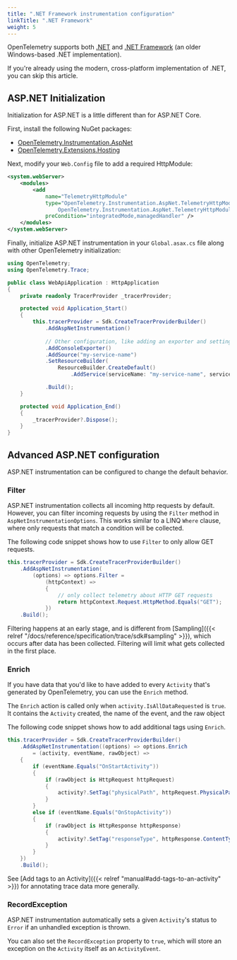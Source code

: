 ```yaml
---
title: ".NET Framework instrumentation configuration"
linkTitle: ".NET Framework"
weight: 5
---
```


OpenTelemetry supports both [.NET](https://dotnet.microsoft.com/en-us/learn/dotnet/what-is-dotnet) and
[.NET Framework](https://dotnet.microsoft.com/en-us/learn/dotnet/what-is-dotnet-framework) (an older Windows-based .NET implementation).

If you're already using the modern, cross-platform implementation of .NET, you can skip this article.

## ASP.NET Initialization

Initialization for ASP.NET is a little different than for ASP.NET Core.

First, install the following NuGet packages:

* [OpenTelemetry.Instrumentation.AspNet](https://www.nuget.org/packages/OpenTelemetry.Instrumentation.AspNet/)
* [OpenTelemetry.Extensions.Hosting](https://www.nuget.org/packages/OpenTelemetry.Extensions.Hosting)

Next, modify your `Web.Config` file to add a required HttpModule:

```xml
<system.webServer>
    <modules>
        <add
            name="TelemetryHttpModule"
            type="OpenTelemetry.Instrumentation.AspNet.TelemetryHttpModule,
                OpenTelemetry.Instrumentation.AspNet.TelemetryHttpModule"
            preCondition="integratedMode,managedHandler" />
    </modules>
</system.webServer>
```

Finally, initialize ASP.NET instrumentation in your `Global.asax.cs` file along with other OpenTelemetry initialization:

```csharp
using OpenTelemetry;
using OpenTelemetry.Trace;

public class WebApiApplication : HttpApplication
{
    private readonly TracerProvider _tracerProvider;

    protected void Application_Start()
    {
        this.tracerProvider = Sdk.CreateTracerProviderBuilder()
            .AddAspNetInstrumentation()
            
            // Other configuration, like adding an exporter and setting resources
            .AddConsoleExporter()
            .AddSource("my-service-name")
            .SetResourceBuilder(
                ResourceBuilder.CreateDefault()
                    .AddService(serviceName: "my-service-name", serviceVersion: "1.0.0"))

            .Build();
    }

    protected void Application_End()
    {
        _tracerProvider?.Dispose();
    }
}
```

## Advanced ASP.NET configuration

ASP.NET instrumentation can be configured to change the default behavior.

### Filter

ASP.NET instrumentation collects all incoming http requests by default. However,
you can filter incoming requests by using the `Filter` method in
`AspNetInstrumentationOptions`. This works similar to a LINQ `Where` clause,
where only requests that match a condition will be collected.

The following code snippet shows how to use `Filter` to only allow GET requests.

```csharp
this.tracerProvider = Sdk.CreateTracerProviderBuilder()
    .AddAspNetInstrumentation(
        (options) => options.Filter =
            (httpContext) =>
            {
                // only collect telemetry about HTTP GET requests
                return httpContext.Request.HttpMethod.Equals("GET");
            })
    .Build();
```

Filtering happens at an early stage, and is different from [Sampling]({{< relref "/docs/reference/specification/trace/sdk#sampling" >}}),
which occurs after data has been collected. Filtering will limit what gets
collected in the first place.

### Enrich

If you have data that you'd like to have added to every `Activity` that's generated
by OpenTelemetry, you can use the `Enrich` method.

The `Enrich` action is called only when `activity.IsAllDataRequested` is `true`.
It contains the `Activity` created, the name of the event, and the raw
object

The following code snippet shows how to add additional tags using `Enrich`.

```csharp
this.tracerProvider = Sdk.CreateTracerProviderBuilder()
    .AddAspNetInstrumentation((options) => options.Enrich
        = (activity, eventName, rawObject) =>
    {
        if (eventName.Equals("OnStartActivity"))
        {
            if (rawObject is HttpRequest httpRequest)
            {
                activity?.SetTag("physicalPath", httpRequest.PhysicalPath);
            }
        }
        else if (eventName.Equals("OnStopActivity"))
        {
            if (rawObject is HttpResponse httpResponse)
            {
                activity?.SetTag("responseType", httpResponse.ContentType);
            }
        }
    })
    .Build();
```

See [Add tags to an Activity]({{< relref "manual#add-tags-to-an-activity" >}}) for annotating
trace data more generally.

### RecordException

ASP.NET instrumentation automatically sets a given `Activity`'s status to `Error` if an unhandled
exception is thrown.

You can also set the `RecordException` property to `true`, which will store an exception on the
`Activity` itself as an `ActivityEvent`.
